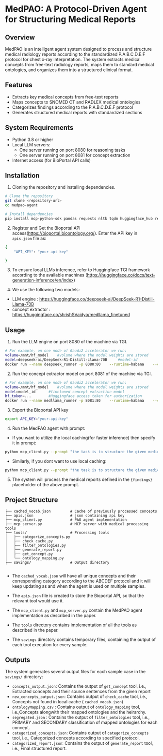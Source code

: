 # MedPAO: A Protocol-Driven Agent for Structuring Medical Reports

## Overview

MedPAO is an intelligent agent system designed to process and structure medical radiology reports according to the standardized P.A.B.C.D.E.F protocol for chest x-ray interpretation. The system extracts medical concepts from free-text radiology reports, maps them to standard medical ontologies, and organizes them into a structured clinical format.

## Features

- Extracts key medical concepts from free-text reports
- Maps concepts to SNOMED CT and RADLEX medical ontologies
- Categorizes findings according to the P.A.B.C.D.E.F protocol
- Generates structured medical reports with standardized sections


## System Requirements

- Python 3.8 or higher
- Local LLM servers:
  - One server running on port 8080 for reasoning tasks
  - One server running on port 8081 for concept extraction
- Internet access (for BioPortal API calls)

## Installation

1. Cloning the repository and installing dependencies.
```bash
# Clone the repository
git clone <repository-url>
cd medpao-agent

# Install dependencies
pip install mcp-python-sdk pandas requests nltk tqdm huggingface_hub regex
```

2. Register and Get the Bioportal API access(https://bioportal.bioontology.org/). Enter the API key in `apis.json` file as:
```bash
{
    "API_KEY": "your api key"

}
```

3. To ensure local LLMs inference, refer to Huggingface TGI framework according to the available machines (https://huggingface.co/docs/text-generation-inference/en/index)

4. We use the following two models: 
- LLM engine : https://huggingface.co/deepseek-ai/DeepSeek-R1-Distill-Llama-70B
- concept extractor : https://huggingface.co/shrishSVaidya/medllama_finetuned

## Usage

1. Run the LLM engine on port 8080 of the machine via TGI.
```bash
# For example, on one node of Gaudi2 accelerator we run:
volume=/mnt/hf_model    #volume where the model weights are stored
model=deepseek-ai/DeepSeek-R1-Distill-Llama-70B     #model-id
docker run --name deepseek_runner -p 8080:80    --runtime=habana    --cap-add=sys_nice    --ipc=host    -v $volume:/data    -e MAX_TOTAL_TOKENS=4056    -e BATCH_BUCKET_SIZE=256    -e PREFILL_BATCH_BUCKET_SIZE=4    -e RUST_LOG=debug    -e PAD_SEQUENCE_TO_MULTIPLE_OF=64    ghcr.io/huggingface/text-generation-inference:3.2.3-gaudi    --model-id $model    --sharded true --num-shard 6    --max-input-tokens 6048 --max-total-tokens 8056    --max-batch-prefill-tokens 6096 --max-batch-size 2    --max-waiting-tokens 7 --waiting-served-ratio 1.2        #Command to start TGI server
```

2. Run the concept extractor model on port 8081 of the machine via TGI.

```bash
# For example, on one node of Gaudi2 accelerator we run:
volume=/mnt/hf_model    #volume where the model weights are stored
model=model_id      #finetuned concept extraction model
hf_token=...        #Huggingface access token for authorization
docker run --name medllama_runner -p 8081:80    --runtime=habana    --cap-add=sys_nice    --ipc=host    -v $volume:/data    -e MAX_TOTAL_TOKENS=3056    -e BATCH_BUCKET_SIZE=256    -e PREFILL_BATCH_BUCKET_SIZE=4 -e HF_TOKEN=$hf_token   -e RUST_LOG=debug    -e PAD_SEQUENCE_TO_MULTIPLE_OF=64    ghcr.io/huggingface/text-generation-inference:3.2.3-gaudi    --model-id $model    --sharded false    --max-input-tokens 1048 --max-total-tokens 3056    --max-batch-prefill-tokens 2096 --max-batch-size 8    --max-waiting-tokens 7 --waiting-served-ratio 1.2    #Command to start TGI server
```

3. Export the Bioportal API key
```bash
export API_KEY="your-api-key"
```
4. Run the MedPAO agent with prompt:
- If you want to utilize the local caching(for faster inference) then specify it in prompt:
```bash
python mcp_client.py --prompt "the task is to structure the given medical report according to ABCDEF protocol, utilizing the check_cache tool: {findings}"
```

- Similarly, if you dont want to use local caching:
```bash
python mcp_client.py --prompt "the task is to structure the given medical report according to ABCDEF protocol, without using check_cache tool: {findings}"
```

5. The system will process the medical reports defined in the `{findings}` placeholder of the above prompt.


## Project Structure

```
├── cached_vocab.json         # Cache of previously processed concepts
├── apis.json                 # json containing api key
├── mcp_client.py             # PAO agent implementation
├── mcp_server.py             # MCP server with medical processing tools
├── tools/                    # Processing tools
│   ├── categorize_concepts.py
│   ├── check_cache.py
│   ├── filter_ontologies.py
│   ├── generate_report.py
│   ├── get_concept.py
│   └── ontology_mapping.py
├── savings/                  # Output directory
   
```
- The `cached_vocab.json` will have all unique concepts and their corresponding category according to the ABCDEF protocol and it will keep updating as and when the agent is used on multiple samples.

- The `apis.json` file is created to store the Bioportal API, so that the relevant tool would use it.

- The `mcp_client.py` and `mcp_server.py` contain the MedPAO agent implementation as described in the paper.

- The `tools` directory contains implementation of all the tools as described in the paper.

- The `savings` directory contains temporary files, containing the output of each tool execution for every sample.


## Outputs

The system generates several output files for each sample case in the `savings/` directory:

- `concepts_output.json`: Contains the output of `get_concept` tool, i.e., Extracted concepts and their source sentences from the given report
- `new_concepts_output.json`: Contains output of `check_cache` tool, i.e., Concepts not found in local cache ( `cached_vocab.json`)
- `ontologyMapping.csv` : Contains output of `ontology_mapping` tool, i.e.,Concepts alongwith their mapped ontologies and the heirarchy.
- `segregated.json` : Contains the output of `filter_ontologies` tool, i.e., PRIMARY and SECONDARY classification of mapped ontologies for each concept.
- `categorized_concepts.json`: Contains output of `categorize_concepts` tool, i.e., Categorized concepts according to specified protocol.
- `categorized_report.json`: Contains the output of `generate_report` tool, i.e., Final structured report.


